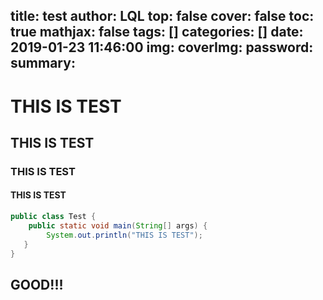 title: test
author: LQL
top: false
cover: false
toc: true
mathjax: false
tags: []
categories: []
date: 2019-01-23 11:46:00
img:
coverImg:
password:
summary:
---
# THIS IS TEST
## THIS IS TEST
### THIS IS TEST
#### THIS IS TEST

```java
public class Test {
	public static void main(String[] args) {
        System.out.println("THIS IS TEST");
   }
}
```
## GOOD!!!
